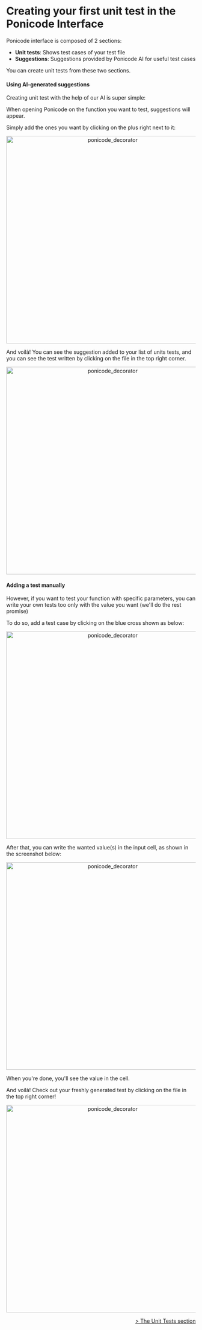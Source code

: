 # Creating your first unit test in the Ponicode Interface

Ponicode interface is composed of 2 sections:

- **Unit tests**: Shows test cases of your test file
- **Suggestions**: Suggestions provided by Ponicode AI for useful test cases

You can create unit tests from these two sections.

#### Using AI-generated suggestions

Creating unit test with the help of our AI is super simple:

When opening Ponicode on the function you want to test, suggestions will appear.

Simply add the ones you want by clicking on the plus right next to it:

<p align="center">
    <img src="ut_extension/gui_test/images/webview_suggestions_plus.png" alt="ponicode_decorator" width="550"/>
</p>

And voilà! You can see the suggestion added to your list of units tests, and you can see the test written by clicking on the file in the top right corner.

<p align="center">
    <img src="ut_extension/gui_test/images/suggestion_added.png" alt="ponicode_decorator" width="550"/>
</p>

#### Adding a test manually

However, if you want to test your function with specific parameters, you can write your own tests too only with the value you want (we'll do the rest promise)

To do so, add a test case by clicking on the blue cross shown as below:

<p align="center">
    <img src="ut_extension/gui_test/images/add_test_case.png" alt="ponicode_decorator" width="550"/>
</p>

After that, you can write the wanted value(s) in the input cell, as shown in the screenshot below:

<p align="center">
    <img src="ut_extension/gui_test/images/write_cell.png" alt="ponicode_decorator" width="550"/>
</p>

When you're done, you'll see the value in the cell.

And voilà! Check out your freshly generated test by clicking on the file in the top right corner!

<p align="center">
    <img src="ut_extension/gui_test/images/test_case_added.png" alt="ponicode_decorator" width="550"/>
</p>

<div align="right">
    <a href="#/ut_extension/gui_test/unitTests.md" >
        > The Unit Tests section
    </a>
</div>